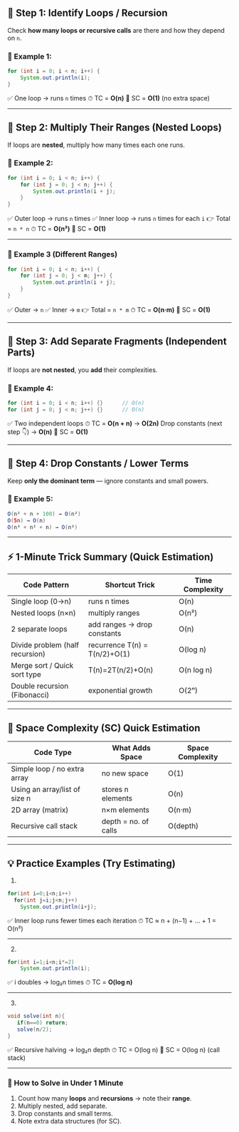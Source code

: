 
## 🔹 Step 1: Identify Loops / Recursion

Check **how many loops or recursive calls** are there and how they depend on `n`.

### 🧩 Example 1:

```java
for (int i = 0; i < n; i++) {
    System.out.println(i);
}
```

✅ One loop → runs `n` times
⏱ TC = **O(n)**
💾 SC = **O(1)** (no extra space)

---

## 🔹 Step 2: Multiply Their Ranges (Nested Loops)

If loops are **nested**, multiply how many times each one runs.

### 🧩 Example 2:

```java
for (int i = 0; i < n; i++) {
    for (int j = 0; j < n; j++) {
        System.out.println(i + j);
    }
}
```

✅ Outer loop → runs `n` times
✅ Inner loop → runs `n` times for each `i`
👉 Total = `n * n`
⏱ TC = **O(n²)**
💾 SC = **O(1)**

---

### 🧩 Example 3 (Different Ranges)

```java
for (int i = 0; i < n; i++) {
    for (int j = 0; j < m; j++) {
        System.out.println(i + j);
    }
}
```

✅ Outer → `n`
✅ Inner → `m`
👉 Total = `n * m`
⏱ TC = **O(n·m)**
💾 SC = **O(1)**

---

## 🔹 Step 3: Add Separate Fragments (Independent Parts)

If loops are **not nested**, you **add** their complexities.

### 🧩 Example 4:

```java
for (int i = 0; i < n; i++) {}      // O(n)
for (int j = 0; j < n; j++) {}      // O(n)
```

✅ Two independent loops
⏱ TC = **O(n + n)** → **O(2n)**
Drop constants (next step 👇) → **O(n)**
💾 SC = **O(1)**

---

## 🔹 Step 4: Drop Constants / Lower Terms

Keep **only the dominant term** — ignore constants and small powers.

### 🧩 Example 5:

```java
O(n² + n + 100) → O(n²)
O(5n) → O(n)
O(n³ + n² + n) → O(n³)
```

---

## ⚡ 1-Minute Trick Summary (Quick Estimation)

| Code Pattern                    | Shortcut Trick                | Time Complexity |
| ------------------------------- | ----------------------------- | --------------- |
| Single loop (0→n)               | runs n times                  | O(n)            |
| Nested loops (n×n)              | multiply ranges               | O(n²)           |
| 2 separate loops                | add ranges → drop constants   | O(n)            |
| Divide problem (half recursion) | recurrence T(n) = T(n/2)+O(1) | O(log n)        |
| Merge sort / Quick sort type    | T(n)=2T(n/2)+O(n)             | O(n log n)      |
| Double recursion (Fibonacci)    | exponential growth            | O(2ⁿ)           |

---

## 🧮 Space Complexity (SC) Quick Estimation

| Code Type                     | What Adds Space      | Space Complexity |
| ----------------------------- | -------------------- | ---------------- |
| Simple loop / no extra array  | no new space         | O(1)             |
| Using an array/list of size n | stores n elements    | O(n)             |
| 2D array (matrix)             | n×m elements         | O(n·m)           |
| Recursive call stack          | depth = no. of calls | O(depth)         |

---

## 💡 Practice Examples (Try Estimating)

1.

```java
for(int i=0;i<n;i++)
  for(int j=i;j<n;j++)
    System.out.println(i+j);
```

✅ Inner loop runs fewer times each iteration
⏱ TC ≈ n + (n−1) + … + 1 = O(n²)

---

2.

```java
for(int i=1;i<n;i*=2)
    System.out.println(i);
```

✅ i doubles → log₂n times
⏱ TC = **O(log n)**

---

3.

```java
void solve(int n){
   if(n==0) return;
   solve(n/2);
}
```

✅ Recursive halving → log₂n depth
⏱ TC = O(log n)
💾 SC = O(log n) (call stack)

---

### 🎯 How to Solve in Under 1 Minute

1. Count how many **loops** and **recursions** → note their **range**.
2. Multiply nested, add separate.
3. Drop constants and small terms.
4. Note extra data structures (for SC).
